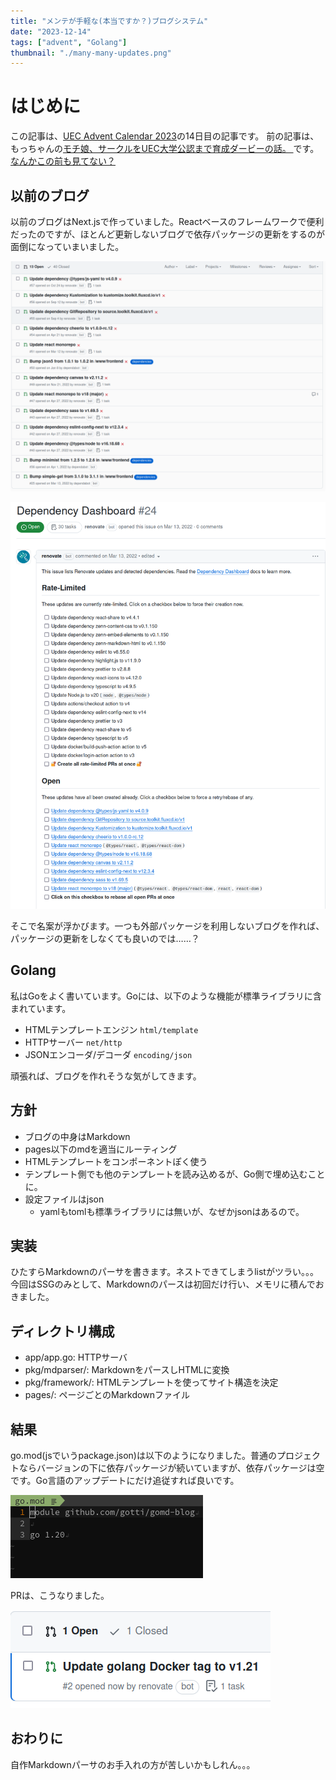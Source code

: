 ```yaml
---
title: "メンテが手軽な(本当ですか？)ブログシステム"
date: "2023-12-14"
tags: ["advent", "Golang"]
thumbnail: "./many-many-updates.png"
---
```


# はじめに

この記事は、[UEC Advent Calendar 2023](https://adventar.org/calendars/8698)の14日目の記事です。
前の記事は、もっちゃんの[モチ娘、サークルをUEC大学公認まで育成ダービーの話。 ](https://mocchan.dev/daily-life/uec-advent-calendar-2023/)です。[なんかこの前も見てない？](https://adventar.org/calendars/8696)

## 以前のブログ

以前のブログはNext.jsで作っていました。Reactベースのフレームワークで便利だったのですが、ほとんど更新しないブログで依存パッケージの更新をするのが面倒になっていまいました。

![落ちるRenovate](./failing-tests.png)

![大量の、更新](./many-many-updates.png)

そこで名案が浮かびます。一つも外部パッケージを利用しないブログを作れば、パッケージの更新をしなくても良いのでは……？

## Golang

私はGoをよく書いています。Goには、以下のような機能が標準ライブラリに含まれています。

- HTMLテンプレートエンジン `html/template`
- HTTPサーバー `net/http`
- JSONエンコーダ/デコーダ `encoding/json`

頑張れば、ブログを作れそうな気がしてきます。

## 方針

- ブログの中身はMarkdown
- pages以下のmdを適当にルーティング
- HTMLテンプレートをコンポーネントぽく使う
- テンプレート側でも他のテンプレートを読み込めるが、Go側で埋め込むことに。
- 設定ファイルはjson
    - yamlもtomlも標準ライブラリには無いが、なぜかjsonはあるので。

## 実装

ひたすらMarkdownのパーサを書きます。ネストできてしまうlistがツラい。。。
今回はSSGのみとして、Markdownのパースは初回だけ行い、メモリに積んでおきました。

## ディレクトリ構成

- app/app.go: HTTPサーバ
- pkg/mdparser/: MarkdownをパースしHTMLに変換
- pkg/framework/: HTMLテンプレートを使ってサイト構造を決定
- pages/: ページごとのMarkdownファイル

## 結果

go.mod(jsでいうpackage.json)は以下のようになりました。普通のプロジェクトならバージョンの下に依存パッケージが続いていますが、依存パッケージは空です。Go言語のアップデートにだけ追従すれば良いです。

![依存](./gomod.png)

PRは、こうなりました。

![PR](./onepr.png)


## おわりに

自作Markdownパーサのお手入れの方が苦しいかもしれん。。。

